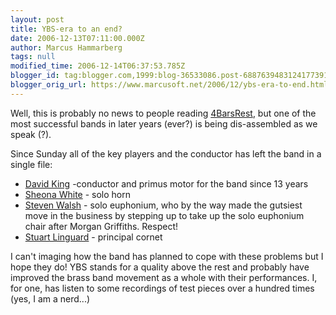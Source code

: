 ```yaml
---
layout: post
title: YBS-era to an end?
date: 2006-12-13T07:11:00.000Z
author: Marcus Hammarberg
tags: null
modified_time: 2006-12-14T06:37:53.785Z
blogger_id: tag:blogger.com,1999:blog-36533086.post-6887639483124177391
blogger_orig_url: https://www.marcusoft.net/2006/12/ybs-era-to-end.html
---
```


Well, this is probably no news to people reading [4BarsRest](http://www.4barsrest.com/), but one of the most successful bands in later years (ever?) is being dis-assembled as we speak (?).

Since Sunday all of the key players and the conductor has left the band in a single file:

- [David King](http://www.4barsrest.com/news/detail.asp?id=4638) -conductor and primus motor for the band since 13 years
- [Sheona White](http://www.4barsrest.com/news/detail.asp?id=4643) - solo horn
- [Steven Walsh](http://www.4barsrest.com/news/detail.asp?id=4656) - solo euphonium, who by the way made the gutsiest move in the business by stepping up to take up the solo euphonium chair after Morgan Griffiths. Respect!
- [Stuart Linguard](http://www.4barsrest.com/news/detail.asp?id=4662) - principal cornet

I can't imaging how the band has planned to cope with these problems but I hope they do! YBS stands for a quality above the rest and probably have improved the brass band movement as a whole with their performances. I, for one, has listen to some recordings of test pieces over a hundred times (yes, I am a nerd...)
